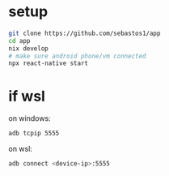 # setup

```bash
git clone https://github.com/sebastos1/app
cd app
nix develop
# make sure android phone/vm connected
npx react-native start
```

# if wsl
on windows:
```bash
adb tcpip 5555
```
on wsl:
```bash
adb connect <device-ip>:5555
```